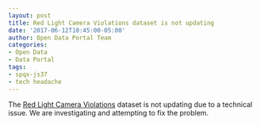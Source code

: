 ```yaml
---
layout: post
title: Red Light Camera Violations dataset is not updating
date: '2017-06-12T10:45:00-05:00'
author: Open Data Portal Team
categories:
- Open Data
- Data Portal
tags:
- spqx-js37
- tech headache
---
```

The [Red Light Camera Violations](https://data.cityofchicago.org/d/spqx-js37) dataset is not updating due to a technical issue. We are investigating and attempting to fix the problem.
